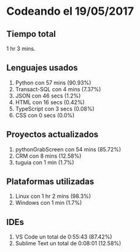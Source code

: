 # Codeando el 19/05/2017

## Tiempo total
1 hr 3 mins.

## Lenguajes usados
1. Python con 57 mins (90.93%)
1. Transact-SQL con 4 mins (7.37%)
1. JSON con 46 secs (1.2%)
1. HTML con 16 secs (0.42%)
1. TypeScript con 3 secs (0.08%)
1. CSS con 0 secs (0.0%)

## Proyectos actualizados
1. pythonGrabScreen con 54 mins (85.72%)
1. CRM con 8 mins (12.58%)
1. tuguia con 1 min (1.7%)

## Plataformas utilizadas
1. Linux con 1 hr 2 mins (98.3%)
1. Windows con 1 min (1.7%)

## IDEs
1. VS Code un total de 0:55:43 (87.42%)
1. Sublime Text un total de 0:08:01 (12.58%)
